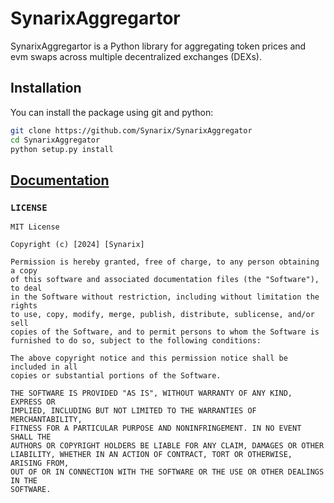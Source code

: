 # SynarixAggregartor

SynarixAggregartor is a Python library for aggregating token prices and evm swaps across multiple decentralized exchanges (DEXs).

## Installation
You can install the package using git and python:

```bash
git clone https://github.com/Synarix/SynarixAggregator
cd SynarixAggregator
python setup.py install
```
##  [Documentation](docs/index.md)

### `LICENSE`
```plaintext
MIT License

Copyright (c) [2024] [Synarix]

Permission is hereby granted, free of charge, to any person obtaining a copy
of this software and associated documentation files (the "Software"), to deal
in the Software without restriction, including without limitation the rights
to use, copy, modify, merge, publish, distribute, sublicense, and/or sell
copies of the Software, and to permit persons to whom the Software is
furnished to do so, subject to the following conditions:

The above copyright notice and this permission notice shall be included in all
copies or substantial portions of the Software.

THE SOFTWARE IS PROVIDED "AS IS", WITHOUT WARRANTY OF ANY KIND, EXPRESS OR
IMPLIED, INCLUDING BUT NOT LIMITED TO THE WARRANTIES OF MERCHANTABILITY,
FITNESS FOR A PARTICULAR PURPOSE AND NONINFRINGEMENT. IN NO EVENT SHALL THE
AUTHORS OR COPYRIGHT HOLDERS BE LIABLE FOR ANY CLAIM, DAMAGES OR OTHER
LIABILITY, WHETHER IN AN ACTION OF CONTRACT, TORT OR OTHERWISE, ARISING FROM,
OUT OF OR IN CONNECTION WITH THE SOFTWARE OR THE USE OR OTHER DEALINGS IN THE
SOFTWARE.
```